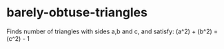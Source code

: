 # barely-obtuse-triangles
Finds number of triangles  with sides a,b and c, and satisfy: (a^2) + (b^2) = (c^2) - 1
